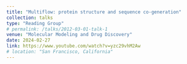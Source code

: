 ```yaml
---
title: "Multiflow: protein structure and sequence co-generation"
collection: talks
type: "Reading Group"
# permalink: /talks/2012-03-01-talk-1
venue: "Molecular Modeling and Drug Discovery"
date: 2024-02-27
link: https://www.youtube.com/watch?v=yzc29vhM2Aw
# location: "San Francisco, California"
---
```


